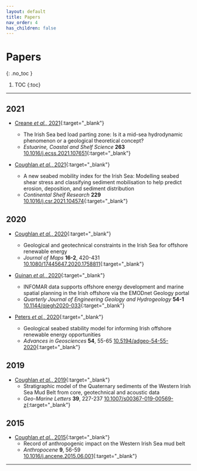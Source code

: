 ```yaml
---
layout: default
title: Papers
nav_order: 4
has_children: false
---
```

<!-- markdownlint-disable MD014 MD022 MD025 MD033 MD040 -->

# Papers
{: .no_toc }

1. TOC
{:toc}

---

## 2021

* [Creane *et al.*, 2021](https://www.sciencedirect.com/science/article/pii/S027277142100500X){:target="_blank"}
  * The Irish Sea bed load parting zone: Is it a mid-sea hydrodynamic phenomenon or a geological theoretical concept?
  *  *Estuarine, Coastal and Shelf Science* **263** [10.1016/j.ecss.2021.107651](https://doi.org/10.1016/j.ecss.2021.107651){:target="_blank"}

* [Coughlan *et al.*, 2021](https://www.sciencedirect.com/science/article/pii/S0278434321002302){:target="_blank"}
  * A new seabed mobility index for the Irish Sea: Modelling seabed shear stress and classifying sediment mobilisation to help predict erosion, deposition, and sediment distribution
  * *Continental Shelf Research* **229** [10.1016/j.csr.2021.104574](https://doi.org/10.1016/j.csr.2021.104574){:target="_blank"} 

## 2020

* [Coughlan *et al.*, 2020](https://www.tandfonline.com/doi/full/10.1080/17445647.2020.1758811){:target="_blank"}
  * Geological and geotechnical constraints in the Irish Sea for offshore renewable energy
  * *Journal of Maps* **16-2**, 420-431 [10.1080/17445647.2020.1758811](https://doi.org/10.1080/17445647.2020.1758811){:target="_blank"}

* [Guinan *et al.*, 2020](https://pubs.geoscienceworld.org/qjegh/article/54/1/qjegh2020-033/588270/INFOMAR-data-supports-offshore-energy-development?doi=10.1144%2fqjegh2020-033){:target="_blank"} 
  * INFOMAR data supports offshore energy development and marine spatial planning in the Irish offshore via the EMODnet Geology portal
  * *Quarterly Journal of Engineering Geology and Hydrogeology* **54-1** [10.1144/qjegh2020-033](https://doi.org/10.1144/qjegh2020-033){:target="_blank"}

* [Peters *et al.*, 2020](https://adgeo.copernicus.org/articles/54/55/2020/){:target="_blank"}
  * Geological seabed stability model for informing Irish offshore renewable energy opportunities
  * *Advances in Geosciences* **54**, 55-65 [10.5194/adgeo-54-55-2020](https://doi.org/10.5194/adgeo-54-55-2020){:target="_blank"}

## 2019

* [Coughlan *et al.*, 2019](https://link.springer.com/article/10.1007%2Fs00367-019-00569-z){:target="_blank"} 
  * Stratigraphic model of the Quaternary sediments of the Western Irish Sea Mud Belt from core, geotechnical and acoustic data
  * *Geo-Marine Letters* **39**, 227-237 [10.1007/s00367-019-00569-z](https://doi.org/10.1007/s00367-019-00569-z){:target="_blank"}

## 2015

* [Coughlan *et al.*, 2015](https://www.sciencedirect.com/science/article/abs/pii/S2213305415300060){:target="_blank"} 
  * Record of anthropogenic impact on the Western Irish Sea mud belt
  * *Anthropocene* **9**, 56-59 [10.1016/j.ancene.2015.06.001](https://doi.org/10.1016/j.ancene.2015.06.001){:target="_blank"}
---

